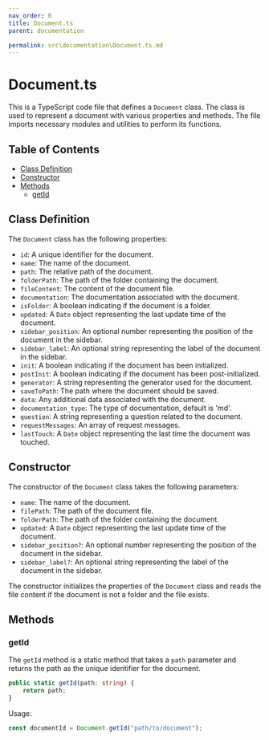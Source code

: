 ```yaml
---
nav_order: 0
title: Document.ts
parent: documentation

permalink: src\documentation\Document.ts.md
---
```


# Document.ts

This is a TypeScript code file that defines a `Document` class. The class is used to represent a document with various properties and methods. The file imports necessary modules and utilities to perform its functions.

## Table of Contents

- [Class Definition](#class-definition)
- [Constructor](#constructor)
- [Methods](#methods)
  - [getId](#getid)

## Class Definition

The `Document` class has the following properties:

- `id`: A unique identifier for the document.
- `name`: The name of the document.
- `path`: The relative path of the document.
- `folderPath`: The path of the folder containing the document.
- `fileContent`: The content of the document file.
- `documentation`: The documentation associated with the document.
- `isFolder`: A boolean indicating if the document is a folder.
- `updated`: A `Date` object representing the last update time of the document.
- `sidebar_position`: An optional number representing the position of the document in the sidebar.
- `sidebar_label`: An optional string representing the label of the document in the sidebar.
- `init`: A boolean indicating if the document has been initialized.
- `postInit`: A boolean indicating if the document has been post-initialized.
- `generator`: A string representing the generator used for the document.
- `saveToPath`: The path where the document should be saved.
- `data`: Any additional data associated with the document.
- `documentation_type`: The type of documentation, default is 'md'.
- `question`: A string representing a question related to the document.
- `requestMessages`: An array of request messages.
- `lastTouch`: A `Date` object representing the last time the document was touched.

## Constructor

The constructor of the `Document` class takes the following parameters:

- `name`: The name of the document.
- `filePath`: The path of the document file.
- `folderPath`: The path of the folder containing the document.
- `updated`: A `Date` object representing the last update time of the document.
- `sidebar_position?`: An optional number representing the position of the document in the sidebar.
- `sidebar_label?`: An optional string representing the label of the document in the sidebar.

The constructor initializes the properties of the `Document` class and reads the file content if the document is not a folder and the file exists.

## Methods

### getId

The `getId` method is a static method that takes a `path` parameter and returns the path as the unique identifier for the document.

```typescript
public static getId(path: string) {
    return path;
}
```

Usage:

```typescript
const documentId = Document.getId("path/to/document");
```